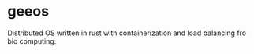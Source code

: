 # geeos
Distributed OS written in rust with containerization and load balancing fro bio computing. 
